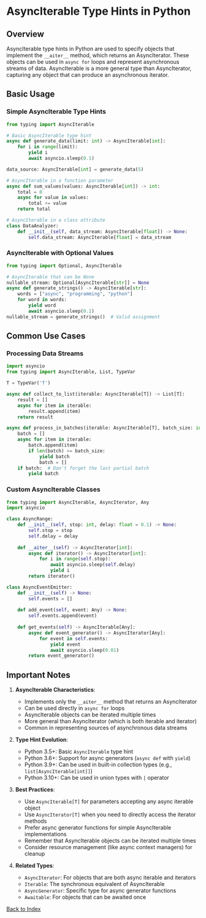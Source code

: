 # AsyncIterable Type Hints in Python

## Overview
AsyncIterable type hints in Python are used to specify objects that implement the `__aiter__` method, which returns an AsyncIterator. These objects can be used in `async for` loops and represent asynchronous streams of data. AsyncIterable is a more general type than AsyncIterator, capturing any object that can produce an asynchronous iterator.

## Basic Usage

### Simple AsyncIterable Type Hints
```python
from typing import AsyncIterable

# Basic AsyncIterable type hint
async def generate_data(limit: int) -> AsyncIterable[int]:
    for i in range(limit):
        yield i
        await asyncio.sleep(0.1)

data_source: AsyncIterable[int] = generate_data(5)

# AsyncIterable in a function parameter
async def sum_values(values: AsyncIterable[int]) -> int:
    total = 0
    async for value in values:
        total += value
    return total

# AsyncIterable in a class attribute
class DataAnalyzer:
    def __init__(self, data_stream: AsyncIterable[float]) -> None:
        self.data_stream: AsyncIterable[float] = data_stream
```

### AsyncIterable with Optional Values
```python
from typing import Optional, AsyncIterable

# AsyncIterable that can be None
nullable_stream: Optional[AsyncIterable[str]] = None
async def generate_strings() -> AsyncIterable[str]:
    words = ["async", "programming", "python"]
    for word in words:
        yield word
        await asyncio.sleep(0.1)
nullable_stream = generate_strings()  # Valid assignment
```

## Common Use Cases

### Processing Data Streams
```python
import asyncio
from typing import AsyncIterable, List, TypeVar

T = TypeVar('T')

async def collect_to_list(iterable: AsyncIterable[T]) -> List[T]:
    result = []
    async for item in iterable:
        result.append(item)
    return result

async def process_in_batches(iterable: AsyncIterable[T], batch_size: int = 10) -> AsyncIterable[List[T]]:
    batch = []
    async for item in iterable:
        batch.append(item)
        if len(batch) >= batch_size:
            yield batch
            batch = []
    if batch:  # Don't forget the last partial batch
        yield batch
```

### Custom AsyncIterable Classes
```python
from typing import AsyncIterable, AsyncIterator, Any
import asyncio

class AsyncRange:
    def __init__(self, stop: int, delay: float = 0.1) -> None:
        self.stop = stop
        self.delay = delay
    
    def __aiter__(self) -> AsyncIterator[int]:
        async def iterator() -> AsyncIterator[int]:
            for i in range(self.stop):
                await asyncio.sleep(self.delay)
                yield i
        return iterator()

class AsyncEventEmitter:
    def __init__(self) -> None:
        self.events = []
    
    def add_event(self, event: Any) -> None:
        self.events.append(event)
    
    def get_events(self) -> AsyncIterable[Any]:
        async def event_generator() -> AsyncIterator[Any]:
            for event in self.events:
                yield event
                await asyncio.sleep(0.01)
        return event_generator()
```

## Important Notes

1. **AsyncIterable Characteristics**:
   - Implements only the `__aiter__` method that returns an AsyncIterator
   - Can be used directly in `async for` loops
   - AsyncIterable objects can be iterated multiple times
   - More general than AsyncIterator (which is both iterable and iterator)
   - Common in representing sources of asynchronous data streams

2. **Type Hint Evolution**:
   - Python 3.5+: Basic `AsyncIterable` type hint
   - Python 3.6+: Support for async generators (`async def` with `yield`)
   - Python 3.9+: Can be used in built-in collection types (e.g., `list[AsyncIterable[int]]`)
   - Python 3.10+: Can be used in union types with `|` operator

3. **Best Practices**:
   - Use `AsyncIterable[T]` for parameters accepting any async iterable object
   - Use `AsyncIterator[T]` when you need to directly access the iterator methods
   - Prefer async generator functions for simple AsyncIterable implementations
   - Remember that AsyncIterable objects can be iterated multiple times
   - Consider resource management (like async context managers) for cleanup

4. **Related Types**:
   - `AsyncIterator`: For objects that are both async iterable and iterators
   - `Iterable`: The synchronous equivalent of AsyncIterable
   - `AsyncGenerator`: Specific type for async generator functions
   - `Awaitable`: For objects that can be awaited once


[Back to Index](../../README.md)
